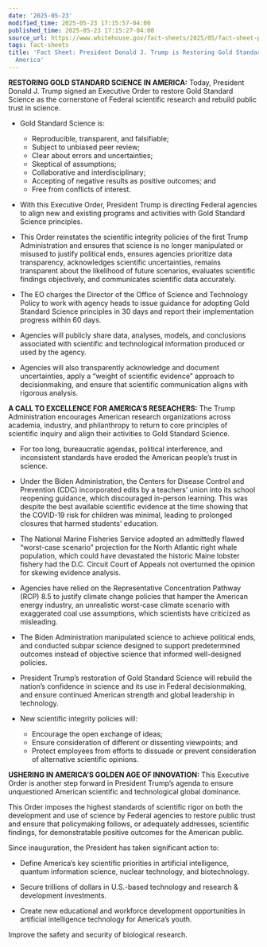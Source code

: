 ```yaml
---
date: '2025-05-23'
modified_time: 2025-05-23 17:15:57-04:00
published_time: 2025-05-23 17:15:27-04:00
source_url: https://www.whitehouse.gov/fact-sheets/2025/05/fact-sheet-president-donald-j-trump-deploys-advanced-nuclear-reactor-technologies-for-national-security/
tags: fact-sheets
title: 'Fact Sheet: President Donald J. Trump is Restoring Gold Standard Science in
  America'
---
```

 
**RESTORING GOLD STANDARD SCIENCE IN AMERICA:** Today, President Donald
J. Trump signed an Executive Order to restore Gold Standard Science as
the cornerstone of Federal scientific research and rebuild public trust
in science.

-   Gold Standard Science is:
    -   Reproducible, transparent, and falsifiable;

    <!-- -->

    -   Subject to unbiased peer review;

    <!-- -->

    -   Clear about errors and uncertainties;

    <!-- -->

    -   Skeptical of assumptions;

    <!-- -->

    -   Collaborative and interdisciplinary;

    <!-- -->

    -   Accepting of negative results as positive outcomes; and

    <!-- -->

    -   Free from conflicts of interest.
-   With this Executive Order, President Trump is directing Federal
    agencies to align new and existing programs and activities with Gold
    Standard Science principles.
-   This Order reinstates the scientific integrity policies of the first
    Trump Administration and ensures that science is no longer
    manipulated or misused to justify political ends, ensures agencies
    prioritize data transparency, acknowledges scientific uncertainties,
    remains transparent about the likelihood of future scenarios,
    evaluates scientific findings objectively, and communicates
    scientific data accurately.
-   The EO charges the Director of the Office of Science and Technology
    Policy to work with agency heads to issue guidance for adopting Gold
    Standard Science principles in 30 days and report their
    implementation progress within 60 days.
-   Agencies will publicly share data, analyses, models, and conclusions
    associated with scientific and technological information produced or
    used by the agency.
-   Agencies will also transparently acknowledge and document
    uncertainties, apply a “weight of scientific evidence” approach to
    decisionmaking, and ensure that scientific communication aligns with
    rigorous analysis.

**A CALL TO EXCELLENCE FOR AMERICA’S RESEACHERS:** The Trump
Administration encourages American research organizations across
academia, industry, and philanthropy to return to core principles of
scientific inquiry and align their activities to Gold Standard Science.

-   For too long, bureaucratic agendas, political interference, and
    inconsistent standards have eroded the American people’s trust in
    science.
-   Under the Biden Administration, the Centers for Disease Control and
    Prevention (CDC) incorporated edits by a teachers’ union into its
    school reopening guidance, which discouraged in-person learning.
    This was despite the best available scientific evidence at the time
    showing that the COVID-19 risk for children was minimal, leading to
    prolonged closures that harmed students’ education.
-   The National Marine Fisheries Service adopted an admittedly flawed
    “worst-case scenario” projection for the North Atlantic right whale
    population, which could have devastated the historic Maine lobster
    fishery had the D.C. Circuit Court of Appeals not overturned the
    opinion for skewing evidence analysis.
-   Agencies have relied on the Representative Concentration Pathway
    (RCP) 8.5 to justify climate change policies that hamper the
    American energy industry, an unrealistic worst-case climate scenario
    with exaggerated coal use assumptions, which scientists have
    criticized as misleading.
-   The Biden Administration manipulated science to achieve political
    ends, and conducted subpar science designed to support predetermined
    outcomes instead of objective science that informed well-designed
    policies.
-   President Trump’s restoration of Gold Standard Science will rebuild
    the nation’s confidence in science and its use in Federal
    decisionmaking, and ensure continued American strength and global
    leadership in technology.
-   New scientific integrity policies will:
    -   Encourage the open exchange of ideas;

    <!-- -->

    -   Ensure consideration of different or dissenting viewpoints; and

    <!-- -->

    -   Protect employees from efforts to dissuade or prevent
        consideration of alternative scientific opinions.

**USHERING IN AMERICA’S GOLDEN AGE OF INNOVATION:** This Executive Order
is another step forward in President Trump’s agenda to ensure
unquestioned American scientific and technological global dominance.

This Order imposes the highest standards of scientific rigor on both the
development and use of science by Federal agencies to restore public
trust and ensure that policymaking follows, or adequately addresses,
scientific findings, for demonstratable positive outcomes for the
American public.

Since inauguration, the President has taken significant action to:

-   Define America’s key scientific priorities in artificial
    intelligence, quantum information science, nuclear technology, and
    biotechnology.

<!-- -->

-   Secure trillions of dollars in U.S.-based technology and research &
    development investments.

<!-- -->

-   Create new educational and workforce development opportunities in
    artificial intelligence technology for America’s youth.

Improve the safety and security of biological research. 
